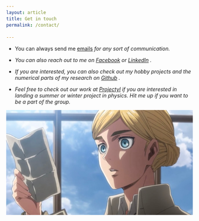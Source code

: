 ```yaml
---
layout: article
title: Get in touch
permalink: /contact/

---
```


- You can always send me [emails](mailto:mukherjeeabhirup44@gmail.com) <i class="fas fa-envelope-square"/> for any sort of communication.

- You can also reach out to me on [Facebook](https://www.facebook.com/Seary.Blue) <i class="fab fa-facebook"/> or [LinkedIn](https://www.linkedin.com/in/abhirup-mukherjee-665588229) <i class="fab fa-linkedin"/>.

- If you are interested, you can also check out my hobby projects and the numerical parts of my research on [Github](https://github.com/abhirup-m) <i class="fab fa-github"/>.

- Feel free to check out our work at [Projectyl](https://projectyl.github.io/) if you are interested in landing a summer or winter project in physics. Hit me up if you want to be a part of the group.

<div style="text-align:center;">
<img src="/assets/images/contact.jpg" width=800/>
</div>
